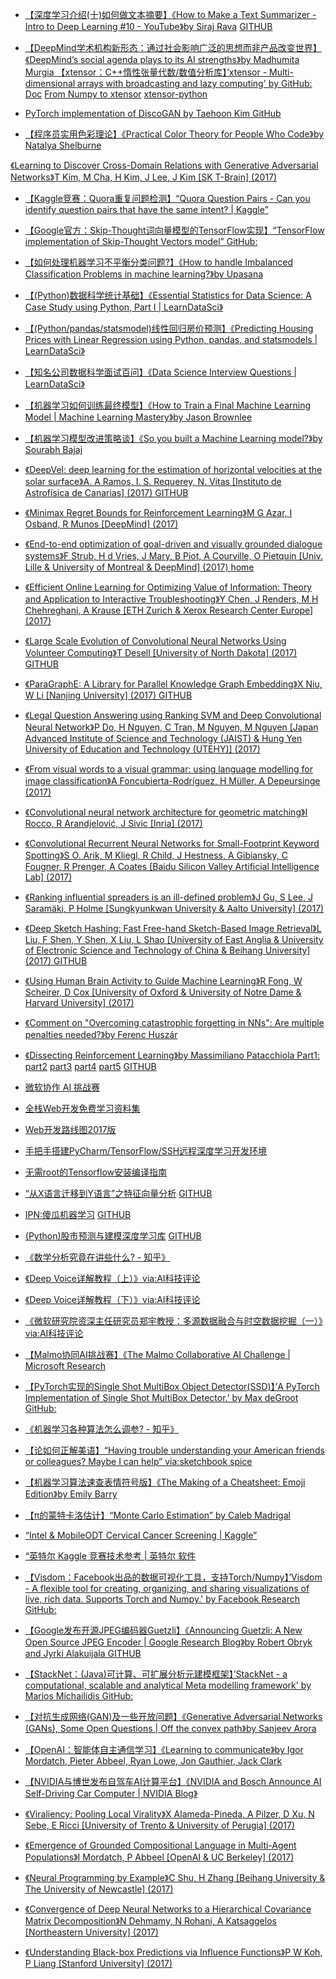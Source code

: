 

- [【深度学习介绍(十)如何做文本摘要】《How to Make a Text Summarizer - Intro to Deep Learning #10 - YouTube》by Siraj Rava](https://www.youtube.com/watch?v=ogrJaOIuBx4)   [GITHUB](https://github.com/llSourcell/How_to_make_a_text_summarizer)



- [【DeepMind学术机构新形态：通过社会影响广泛的思想而非产品改变世界】《DeepMind’s social agenda plays to its AI strengths》by Madhumita Murgia ](https://www.ft.com/content/cada14c4-d366-11e6-b06b-680c49b4b4c0)
[【xtensor：C++惰性张量代数/数值分析库】’xtensor - Multi-dimensional arrays with broadcasting and lazy computing' by  GitHub:](https://github.com/QuantStack/xtensor)     [Doc](http://xtensor.readthedocs.io/en/latest/index.html)   [From Numpy to xtensor](http://xtensor.readthedocs.io/en/latest/numpy.html)  [xtensor-python
](https://github.com/QuantStack/xtensor-python)



- [PyTorch implementation of DiscoGAN by Taehoon Kim GitHub](https://github.com/carpedm20/DiscoGAN-pytorch)



- [【程序员实用色彩理论】《Practical Color Theory for People Who Code》by Natalya Shelburne](https://tallys.github.io/color-theory/)

[《Learning to Discover Cross-Domain Relations with Generative Adversarial Networks》T Kim, M Cha, H Kim, J Lee, J Kim [SK T-Brain] (2017)](https://arxiv.org/abs/1703.05192)

- [【Kaggle竞赛：Quora重复问题检测】“Quora Question Pairs - Can you identify question pairs that have the same intent? | Kaggle”](https://www.kaggle.com/c/quora-question-pairs)


- [【Google官方：Skip-Thought词向量模型的TensorFlow实现】“TensorFlow implementation of Skip-Thought Vectors model” GitHub:](https://github.com/tensorflow/models/tree/master/skip_thoughts)

- [【如何处理机器学习不平衡分类问题?】《How to handle Imbalanced Classification Problems in machine learning?》by Upasana ](https://www.analyticsvidhya.com/blog/2017/03/imbalanced-classification-problem/)

- [【(Python)数据科学统计基础】《Essential Statistics for Data Science: A Case Study using Python, Part I | LearnDataSci》](http://www.learndatasci.com/data-science-statistics-using-python/)

- [【(Python/pandas/statsmodel)线性回归房价预测】《Predicting Housing Prices with Linear Regression using Python, pandas, and statsmodels | LearnDataSci》](http://www.learndatasci.com/predicting-housing-prices-linear-regression-using-python-pandas-statsmodels/)

- [【知名公司数据科学面试百问】《Data Science Interview Questions | LearnDataSci》](http://www.learndatasci.com/data-science-interview-questions/)

- [【机器学习如何训练最终模型】《How to Train a Final Machine Learning Model | Machine Learning Mastery》by Jason Brownlee ](http://machinelearningmastery.com/train-final-machine-learning-model/)

- [【机器学习模型改进策略谈】《So you built a Machine Learning model?》by Sourabh Bajaj](http://sourabhbajaj.com/2017/03/16/so-you-built-a-machine-learning-model/)

- [《DeepVel: deep learning for the estimation of horizontal velocities at the solar surface》A. A Ramos, I. S. Requerey, N. Vitas [Instituto de Astrofísica de Canarias] (2017) ](https://arxiv.org/abs/1703.05128) [GITHUB](https://github.com/aasensio/deepvel)

- [《Minimax Regret Bounds for Reinforcement Learning》M G Azar, I Osband, R Munos [DeepMind] (2017) ](https://arxiv.org/abs/1703.05449)

- [《End-to-end optimization of goal-driven and visually grounded dialogue systems》F Strub, H d Vries, J Mary, B Piot, A Courville, O Pietquin [Univ. Lille & University of Montreal & DeepMind] (2017) ](https://arxiv.org/abs/1703.05423)  [home](https://guesswhat.ai/)

- [《Efficient Online Learning for Optimizing Value of Information: Theory and Application to Interactive Troubleshooting》Y Chen, J Renders, M H Chehreghani, A Krause [ETH Zurich & Xerox Research Center Europe] (2017) ](https://arxiv.org/abs/1703.05452)

- [《Large Scale Evolution of Convolutional Neural Networks Using Volunteer Computing》T Desell [University of North Dakota] (2017)](https://arxiv.org/abs/1703.05422)  [GITHUB](https://github.com/travisdesell/exact)

- [《ParaGraphE: A Library for Parallel Knowledge Graph Embedding》X Niu, W Li [Nanjing University] (2017) ](https://arxiv.org/abs/1703.05614)  [GITHUB](https://github.com/LIBBLE/LIBBLE-MultiThread/tree/master/ParaGraphE) 

- [《Legal Question Answering using Ranking SVM and Deep Convolutional Neural Network》P Do, H Nguyen, C Tran, M Nguyen, M Nguyen [Japan Advanced Institute of Science and Technology (JAIST) & Hung Yen University of Education and Technology (UTEHY)] (2017)](https://arxiv.org/abs/1703.05320)

- [《From visual words to a visual grammar: using language modelling for image classification》A Foncubierta-Rodríguez, H Müller, A Depeursinge (2017) ](https://arxiv.org/abs/1703.05571)

- [《Convolutional neural network architecture for geometric matching》I Rocco, R Arandjelović, J Sivic [Inria] (2017)](https://arxiv.org/abs/1703.05593)

- [《Convolutional Recurrent Neural Networks for Small-Footprint Keyword Spotting》S O. Arik, M Kliegl, R Child, J Hestness, A Gibiansky, C Fougner, R Prenger, A Coates [Baidu Silicon Valley Artificial Intelligence Lab] (2017) ](https://arxiv.org/abs/1703.05390)

- [《Ranking influential spreaders is an ill-defined problem》J Gu, S Lee, J Saramäki, P Holme [Sungkyunkwan University & Aalto University] (2017) ](https://arxiv.org/abs/1703.05644)

- [《Deep Sketch Hashing: Fast Free-hand Sketch-Based Image Retrieval》L Liu, F Shen, Y Shen, X Liu, L Shao [University of East Anglia & University of Electronic Science and Technology of China & Beihang University] (2017) ](https://arxiv.org/abs/1703.05605)   [GITHUB](https://github.com/ymcidence/DeepSketchHashing)

- [《Using Human Brain Activity to Guide Machine Learning》R Fong, W Scheirer, D Cox [University of Oxford & University of Notre Dame & Harvard University] (2017)](https://arxiv.org/abs/1703.05463)

- [《Comment on "Overcoming catastrophic forgetting in NNs": Are multiple penalties needed?》by Ferenc Huszár ](http://www.inference.vc/comment-on-overcoming-catastrophic-forgetting-in-nns-are-multiple-penalties-needed-2/)

- [《Dissecting Reinforcement Learning》by Massimiliano Patacchiola Part1:](https://mpatacchiola.github.io/blog/2016/12/09/dissecting-reinforcement-learning.html)  [part2](https://mpatacchiola.github.io/blog/2017/01/15/dissecting-reinforcement-learning-2.html)  [part3](https://mpatacchiola.github.io/blog/2017/01/29/dissecting-reinforcement-learning-3.html) [part4](https://mpatacchiola.github.io/blog/2017/02/11/dissecting-reinforcement-learning-4.html) [part5](https://mpatacchiola.github.io/blog/2017/03/14/dissecting-reinforcement-learning-5.html)   [GITHUB](https://github.com/mpatacchiola/dissecting-reinforcement-learning)

-  [微软协作 AI 挑战赛](https://github.com/Microsoft/malmo-challenge)
 

- [全栈Web开发免费学习资料集](https://github.com/bmorelli25/Become-A-Full-Stack-Web-Developer)


- [Web开发路线图2017版](https://github.com/kamranahmedse/developer-roadmap)


- [手把手搭建PyCharm/TensorFlow/SSH远程深度学习开发环境](https://medium.com/@erikhallstrm/work-remotely-with-pycharm-tensorflow-and-ssh-c60564be862d)


- [无需root的Tensorflow安装编译指南](http://blog.xiangjiang.live/compile-tensorflow-from-source-with-swig-and-bazel-for-local-user/)


- [“从X语言迁移到Y语言”之特征向量分析](https://erikbern.com/2017/03/15/the-eigenvector-of-why-we-moved-from-language-x-to-language-y.html)     [GITHUB](https://github.com/erikbern/eigenstuff)


- [IPN:傻瓜机器学习](http://nbviewer.jupyter.org/github/achillesrasquinha/brains-from-scratch/blob/master/Brains%20from%20Scratch%20-%20Machine%20Learning%20for%20dummies.ipynb)
  [GITHUB](https://github.com/achillesrasquinha/brains-from-scratch)


- [(Python)股市预测与建模深度学习库](http://bulbea.readthedocs.io/en/latest/) [GITHUB](https://github.com/achillesrasquinha/bulbea)


- [《数学分析究竟在讲些什么? - 知乎》](https://www.zhihu.com/question/53484914)



- [《Deep Voice详解教程（上）》via:AI科技评论 ](https://mp.weixin.qq.com/s?__biz=MzI5NTIxNTg0OA==&mid=2247485563&idx=4&sn=472ed5ea50dd902484a603a49d3cb385)  
- [《Deep Voice详解教程（下）》via:AI科技评论 ](https://medium.com/athelas/baidu-deep-voice-explained-part-2-training-810e87d20047#.6zxvdnj4p)



- [《微软研究院资深主任研究员郑宇教授：多源数据融合与时空数据挖掘（一）》via:AI科技评论 ](https://mp.weixin.qq.com/s?__biz=MzI5NTIxNTg0OA==&mid=2247485563&idx=3&sn=c88f058289f028ad568d53f667ae5901) 



- [【Malmo协同AI挑战赛】《The Malmo Collaborative AI Challenge | Microsoft Research](https://www.microsoft.com/en-us/research/academic-program/collaborative-ai-challenge/)



- [【PyTorch实现的Single Shot MultiBox Object Detector(SSD)】’A PyTorch Implementation of Single Shot MultiBox Detector.' by Max deGroot GitHub: 
](https://github.com/amdegroot/ssd.pytorch)



- [《机器学习各种算法怎么调参? - 知乎》](https://www.zhihu.com/question/34470160)


- [【论如何正解美语】“Having trouble understanding your American friends or colleagues? Maybe I can help” via:sketchbook spice](https://twitter.com/mollyclare/status/841798594965458948)


- [【机器学习算法速查表情符号版】《The Making of a Cheatsheet: Emoji Edition》by Emily Barry ](http://www.emilyinamillion.me/blog/2016/5/30/the-making-of-a-cheatsheet-emoji-edition)



- [【π的蒙特卡洛估计】“Monte Carlo Estimation” by Caleb Madrigal ](https://github.com/calebmadrigal/math-with-python/blob/master/MonteCarloEstimation.ipynb)


- [“Intel & MobileODT Cervical Cancer Screening | Kaggle”](https://www.kaggle.com/c/intel-mobileodt-cervical-cancer-screening)



- [“英特尔 Kaggle 竞赛技术参考 | 英特尔 软件](https://www.kaggle.com/c/intel-mobileodt-cervical-cancer-screening)



- [【Visdom：Facebook出品的数据可视化工具，支持Torch/Numpy】’Visdom - A flexible tool for creating, organizing, and sharing visualizations of live, rich data. Supports Torch and Numpy.' by Facebook Research GitHub: ](https://github.com/facebookresearch/visdom)


- [【Google发布开源JPEG编码器Guetzli】《Announcing Guetzli: A New Open Source JPEG Encoder | Google Research Blog》by Robert Obryk and Jyrki Alakuijala ](https://research.googleblog.com/2017/03/announcing-guetzli-new-open-source-jpeg.html)  [GITHUB](https://github.com/google/guetzli/)



- [【StackNet：(Java)可计算、可扩展分析元建模框架】’StackNet - a computational, scalable and analytical Meta modelling framework' by Marios Michailidis GitHub: ](https://github.com/kaz-Anova/StackNet)



- [【对抗生成网络(GAN)及一些开放问题】《Generative Adversarial Networks (GANs), Some Open Questions | Off the convex path》by Sanjeev Arora](http://www.offconvex.org/2017/03/15/GANs/)



- [【OpenAI：智能体自主通信学习】《Learning to communicate》by Igor Mordatch, Pieter Abbeel, Ryan Lowe, Jon Gauthier, Jack Clark ](https://openai.com/blog/learning-to-communicate/)



- [【NVIDIA与博世发布自驾车AI计算平台】《NVIDIA and Bosch Announce AI Self-Driving Car Computer | NVIDIA Blog》](https://blogs.nvidia.com/blog/2017/03/16/bosch/)



- [《Viraliency: Pooling Local Virality》X Alameda-Pineda, A Pilzer, D Xu, N Sebe, E Ricci [University of Trento & University of Perugia] (2017) ](https://arxiv.org/abs/1703.03937)



- [《Emergence of Grounded Compositional Language in Multi-Agent Populations》I Mordatch, P Abbeel [OpenAI & UC Berkeley] (2017) ](https://arxiv.org/abs/1703.04908)



- [《Neural Programming by Example》C Shu, H Zhang [Beihang University & The University of Newcastle] (2017) ](https://arxiv.org/abs/1703.04990)



- [《Convergence of Deep Neural Networks to a Hierarchical Covariance Matrix Decomposition》N Dehmamy, N Rohani, A Katsaggelos [Northeastern University] (2017) ](https://arxiv.org/abs/1703.04757)



- [《Understanding Black-box Predictions via Influence Functions》P W Koh, P Liang [Stanford University] (2017) ](https://arxiv.org/abs/1703.04730)